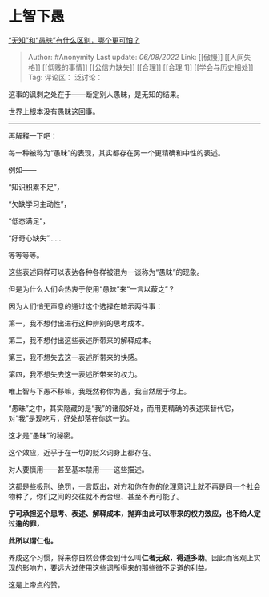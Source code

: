 # 上智下愚
[“无知”和“愚昧”有什么区别，哪个更可怕？](https://www.zhihu.com/question/545531230/answer/2601187299)

> Author: #Anonymity
> Last update: *06/08/2022*
> Link: [[傲慢]] [[人间失格]] [[低贱的事情]] [[公信力缺失]] [[合理]] [[合理 1]] [[学会与历史相处]]
> Tag:
> 评论区：
> 泛讨论：

这事的讽刺之处在于——断定别人愚昧，是无知的结果。

世界上根本没有愚昧这回事。

---

再解释一下吧：

每一种被称为“愚昧”的表现，其实都存在另一个更精确和中性的表述。

例如——

“知识积累不足”，

“欠缺学习主动性”，

“低态满足”，

“好奇心缺失”……

等等等等。

这些表述同样可以表达各种各样被混为一谈称为“愚昧”的现象。

但是为什么人们会热衷于使用“愚昧”来“一言以蔽之”？

因为人们悄无声息的通过这个选择在暗示两件事：

第一，我不想付出进行这种辨别的思考成本。

第二，我不想付出这些表述所带来的解释成本。

第三，我不想失去这一表述所带来的快感。

第四，我不想失去这一表述所带来的权力。

唯上智与下愚不移嘛，我既然称你为愚，我自然居于你上。

“愚昧”之中，其实隐藏的是“我”的诸般好处，而用更精确的表述来替代它，对“我”是现吃亏，好处却落在你这一边。

这才是“愚昧”的秘密。

这个效应，近乎于在一切的贬义词身上都存在。

对人要慎用——甚至基本禁用——这些描述。

这都是些极刑、绝罚，一言既出，对方和你在你的伦理意识上就不再是同一个社会物种了，你们之间的交往就不再合理、甚至不再可能了。

**宁可承担这个思考、表述、解释成本，抛弃由此可以带来的权力效应，也不给人定过逾的罪，**

**此所以谓仁也。**

养成这个习惯，将来你自然会体会到什么叫**仁者无敌，得道多助**。因此而客观上实现的影响力，要远大过使用这些词所得来的那些微不足道的利益。

这是上帝点的赞。
